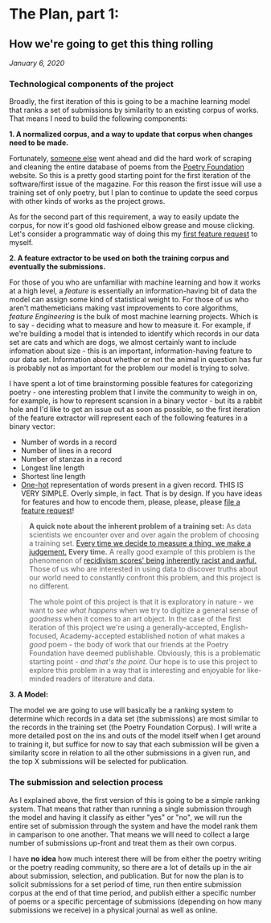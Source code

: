 #  The Plan, part 1:
## How we're going to get this thing rolling

_January 6, 2020_

### Technological components of the project

Broadly, the first iteration of this is going to be a machine learning model that ranks a set of submissions by similarity to an existing corpus of works. That means I need to build the following components:

**1. A normalized corpus, and a way to update that corpus when changes need to be made.** 

Fortunately, [someone else](https://www.kaggle.com/tgdivy/poetry-foundation-poems) went ahead and did the hard work of scraping and cleaning the entire database of poems from the [Poetry Foundation](https://www.poetryfoundation.org/) website. So this is a pretty good starting point for the first iteration of the software/first issue of the magazine. For this reason the first issue will use a training set of only poetry, but I plan to continue to update the seed corpus with other kinds of works as the project grows. 

As for the second part of this requirement, a way to easily update the corpus, for now it's good old fashioned elbow grease and mouse clicking. Let's consider a programmatic way of doing this my [first feature request](https://github.com/hilarybrennan/ubiquitous-spoon/issues/1) to myself.

**2. A feature extractor to be used on both the training corpus and eventually the submissions.**

For those of you who are unfamiliar with machine learning and how it works at a high level, a _feature_ is essentially an information-having bit of data the model can assign some kind of statistical weight to. For those of us who aren't mathemeticians making vast improvements to core algorithms, _feature Engineering_  is the bulk of most machine learning projects. Which is to say - deciding what to measure and how to measure it. For example, if we're building a model that is intended to identify which records in our data set are cats and which are dogs, we almost certainly want to include infomation about size - this is an important, information-having feature to our data set. Information about whether or not the animal in question has fur is probably not as important for the problem our model is trying to solve. 

I have spent a lot of time brainstorming possible features for categorizing poetry - one interesting problem that I invite the community to weigh in on, for example, is how to represent scansion in a binary vector - but its a rabbit hole and I'd like to get an issue out as soon as possible, so the first iteration of the feature extractor will represent each of the following features in a binary vector:
- Number of words in a record
- Number of lines in a record
- Number of stanzas in a record
- Longest line length
- Shortest line length
- [One-hot](https://jjallaire.github.io/deep-learning-with-r-notebooks/notebooks/6.1-one-hot-encoding-of-words-or-characters.nb.html) representation of words present in a given record.
THIS IS VERY SIMPLE. Overly simple, in fact. That is by design. If you have ideas for features and how to encode them, please, please, please [file a feature request](https://github.com/hilarybrennan/ubiquitous-spoon/issues/new)!

>**A quick note about the inherent problem of a training set:**
>As data scientists we encounter over and over again the problem of choosing a training set. [Every time we decide to measure a thing, we make a judgement.](https://github.com/hilarybrennan/ubiquitous-spoon/issues/2) **Every time.** A really good example of this problem is the phenomenon of [recidivism scores' being inherently racist and awful.](https://www.businessinsider.com/racial-bias-in-criminal-courts-2017-1) Those of us who are interested in using data to discover truths about our world need to constantly confront this problem, and this project is no different.
>
>The whole point of this project is that it is exploratory in nature - we want to _see what happens_ when we try to digitize a general sense of _goodness_ when it comes to an art object. In the case of the first iteration of this project we're using a generally-accepted, English-focused, Academy-accepted established notion of what makes a _good_ poem - the body of work that our friends at the Poetry Foundation have deemed publishable. Obviously, this is a problematic starting point - _and that's the point._ Our hope is to use this project to explore this problem in a way that is interesting and enjoyable for like-minded readers of literature and data.

**3. A Model:**

The model we are going to use will basically be a ranking system to determine which records in a data set (the submissions) are most similar to the records in the training set (the Poetry Foundation Corpus). I will write a more detailed post on the ins and outs of the model itself when I get around to training it, but suffice for now to say that each submission will be given a similarity score in relation to all the other submissions in a given run, and the top X submissions will be selected for publication. 

### The submission and selection process

As I explained above, the first version of this is going to be a simple ranking system. That means that rather than running a single submission through the model and having it classify as either "yes" or "no", we will run the entire set of submission through the system and have the model rank them in camparison to one another. That means we will need to collect a large number of submissions up-front and treat them as their own corpus. 

I have **no idea** how much interest there will be from either the poetry writing or the poetry reading community, so there are a lot of details up in the air about submission, selection, and publication. But for now the plan is to solicit submissions for a set period of time, run then entire submission corpus at the end of that time period, and publish either a specific number of poems or a specific percentage of submissions (depending on how many submissions we receive) in a physical journal as well as online. 
